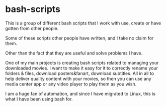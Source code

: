 bash-scripts
============

This is a group of different bash scripts that I work with use, create or have gotten from other people.

Some of these scripts other people have written, and I take no claim for them. 

Other than the fact that they are useful and solve problems I have.

One of my main projects is creating bash scripts related to managing your downloaded movies. 
I want to make it easy for it to correctly rename your folders & files, download posters&fanart, download subtitles.
All in all to help deliver quality content with your movies, so then you can use any media center app or any video player 
to play them as you wish.

I am a huge fan of automation, and since I have migrated to Linux, this is what I have been using bash for.